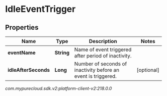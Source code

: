 # IdleEventTrigger


## Properties

| Name | Type | Description | Notes |
| ------------ | ------------- | ------------- | ------------- |
| **eventName** | **String** | Name of event triggered after period of inactivity. |  |
| **idleAfterSeconds** | **Long** | Number of seconds of inactivity before an event is triggered. |  [optional] |




_com.mypurecloud.sdk.v2:platform-client-v2:218.0.0_
